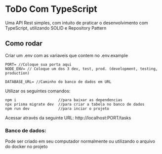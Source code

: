 # ToDo Com TypeScript

Uma API Rest simples, com intuito de praticar o desenvolvimento com TypeScript, utilizando SOLID e Repository Pattern

## Como rodar

Criar um .env com as variaveis que contem no .env.example
```env
PORT= //Coloque sua porta aqui
NODE_ENV= // Coloque um dos 3 dev, test, prod. (development, testing, production)

DATABASE_URL= //Caminho do banco de dados em URL
```
Utilizar os seguintes comandos:
```shell
npm i                   //para baixar as dependencias 
npx prisma migrate dev  //para criar a tabela no banco de dados
npm run dev             //para inciar o projeto
```

Acessar através da seguinte URL:
http://localhost:PORT/tasks

### Banco de dados:

Pode ser criado em seu computador normalmente ou utilizando o arquivo do docker no projeto